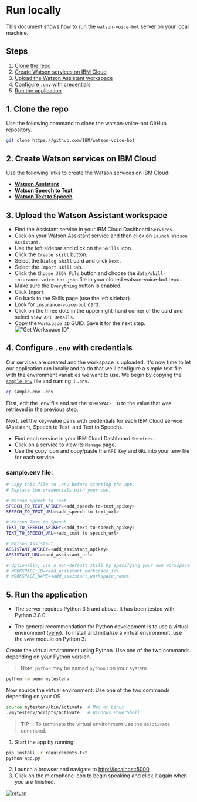 # Run locally

This document shows how to run the `watson-voice-bot` server on your local machine.

## Steps

1. [Clone the repo](#1-clone-the-repo)
2. [Create Watson services on IBM Cloud](#2-create-watson-services-on-ibm-cloud)
3. [Upload the Watson Assistant workspace](#3-upload-the-watson-assistant-workspace)
4. [Configure `.env` with credentials](#4-configure-env-with-credentials)
1. [Run the application](#5-run-the-application)

## 1. Clone the repo

Use the following command to clone the watson-voice-bot GitHub repository.

```bash
git clone https://github.com/IBM/watson-voice-bot
```

## 2. Create Watson services on IBM Cloud

Use the following links to create the Watson services on IBM Cloud:

* [**Watson Assistant**](https://cloud.ibm.com/catalog/services/conversation)
* [**Watson Speech to Text**](https://cloud.ibm.com/catalog/services/speech-to-text)
* [**Watson Text to Speech**](https://cloud.ibm.com/catalog/services/text-to-speech)

## 3. Upload the Watson Assistant workspace

* Find the Assistant service in your IBM Cloud Dashboard `Services`.
* Click on your Watson Assistant service and then click on `Launch Watson Assistant`.
* Use the left sidebar and click on the `Skills` icon.
* Click the `Create skill` button.
* Select the `Dialog skill` card and click `Next`.
* Select the `Import skill` tab.
* Click the `Choose JSON File` button and choose the `data/skill-insurance-voice-bot.json` file in your cloned watson-voice-bot repo.
* Make sure the `Everything` button is enabled.
* Click `Import`.
* Go back to the Skills page (use the left sidebar).
* Look for `insurance-voice-bot` card.
* Click on the three dots in the upper right-hand corner of the card and select `View API Details`.
* Copy the `Workspace ID` GUID. Save it for the next step.
  !["Get Workspace ID"](https://raw.githubusercontent.com/IBM/pattern-utils/master/watson-assistant/assistantPostSkillGetID.gif)

## 4. Configure `.env` with credentials

Our services are created and the workspace is uploaded. It's now time to let our application run locally and to do that we'll configure a simple text file with the environment variables we want to use. We begin by copying the [`sample.env`](sample.env) file and naming it `.env`.

```bash
cp sample.env .env
```

First, edit the .env file and set the `WORKSPACE_ID` to the value that was retrieved in the previous step.

Next, set the key-value pairs with credentials for each IBM Cloud service (Assistant, Speech to Text, and Text to Speech).

* Find each service in your IBM Cloud Dashboard `Services`.
* Click on a service to view its `Manage` page.
* Use the copy icon and copy/paste the `API Key` and `URL` into your .env file for each service.

### sample.env file:

```bash
# Copy this file to .env before starting the app.
# Replace the credentials with your own.

# Watson Speech to Text
SPEECH_TO_TEXT_APIKEY=<add_speech-to-text_apikey>
SPEECH_TO_TEXT_URL=<add_speech-to-text_url>

# Watson Text to Speech
TEXT_TO_SPEECH_APIKEY=<add_text-to-speech_apikey>
TEXT_TO_SPEECH_URL=<add_text-to-speech_url>

# Watson Assistant
ASSISTANT_APIKEY=<add_assistant_apikey>
ASSISTANT_URL=<add_assistant_url>

# Optionally, use a non-default skill by specifying your own workspace ID or name.
# WORKSPACE_ID=<add_assistant_workspace_id>
# WORKSPACE_NAME=<add_assistant_workspace_name>
```

## 5. Run the application

* The server requires Python 3.5 and above. It has been tested with Python 3.8.0.

* The general recommendation for Python development is to use a virtual environment ([venv](https://docs.python.org/3/tutorial/venv.html)). To install and initialize a virtual environment, use the `venv` module on Python 3:

Create the virtual environment using Python. Use one of the two commands depending on your Python version.
> Note: `python` may be named `python3` on your system.

```bash
python -m venv mytestenv
```

Now source the virtual environment. Use one of the two commands depending on your OS.

```bash
source mytestenv/bin/activate  # Mac or Linux
./mytestenv/Scripts/activate   # Windows PowerShell
```
> **TIP** :bulb: To terminate the virtual environment use the `deactivate` command.

1. Start the app by running:

```bash
pip install -r requirements.txt
python app.py
```

2. Launch a browser and navigate to [http://localhost:5000](http://localhost:5000)
3. Click on the microphone icon to begin speaking and click it again when you are finished.

[![return](https://raw.githubusercontent.com/IBM/pattern-utils/master/deploy-buttons/return.png)](https://github.com/IBM/watson-voice-bot#sample-output)
